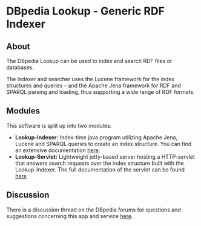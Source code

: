 # DBpedia Lookup - Generic RDF Indexer

## About

The DBpedia Lookup can be used to index and search RDF files or databases. 

The indexer and searcher uses the Lucene framework for the index structures and queries - and the Apache Jena framework for RDF and SPARQL parsing and loading, thus supporting a wide range of RDF formats.

## Modules

This software is split up into two modules:
* **Lookup-Indexer:** Index-time java program utilizing Apache Jena, Lucene and SPARQL queries to create an index structure. You can find an extensive documentation [here](./lookup-indexer/README.md).
* **Lookup-Servlet:** Lightweight jetty-based server hosting a HTTP-servlet that answers search requests over the index structure built with the Lookup-Indexer. The full documentation of the servlet can be found [here](./lookup-servlet/README.md)

## Discussion

There is a discussion thread on the DBpedia forums for questions and suggestions concerning this app and service [here](https://forum.dbpedia.org/t/new-dbpedia-lookup-application/607).
